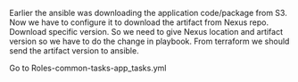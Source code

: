 Earlier the ansible was downloading the application code/package from S3. 
Now we have to configure it to download the artifact from Nexus repo.
Download specific version. 
So we need to give Nexus location and artifact version so we have to do the change in playbook.
From terraform we should send the artifact version to ansible.

Go to Roles-common-tasks-app_tasks.yml